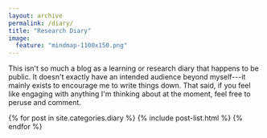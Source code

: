 ```yaml
---
layout: archive
permalink: /diary/
title: "Research Diary"
image:
  feature: "mindmap-1100x150.png"
---
```


This isn't so much a blog as a learning or research diary that happens to be public. It doesn't exactly have an intended audience beyond myself---it mainly exists to encourage me to write things down. That said, if you feel like engaging with anything I'm thinking about at the moment, feel free to peruse and comment.

<div class="tiles">
{% for post in site.categories.diary %}
{% include post-list.html %}
{% endfor %}
</div><!-- /.tiles -->
